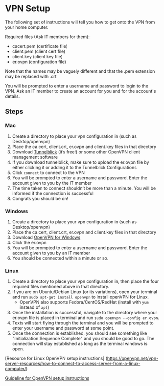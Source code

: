 # VPN Setup

The following set of instructions will tell you how to get onto the VPN from your home computer.

Required files (Ask IT members for them):
- cacert.pem (certificate file)
- client.pem (client cert file)
- client.key (client key file)
- er.ovpn (configuration file)

Note that the names may be vaguely different and that the .pem extension may be replaced with .crt

You will be prompted to enter a username and password to login to the VPN. Ask an IT member to create an account for you and for the account's details.

## Steps
### Mac
1. Create a directory to place your vpn configuration in (such as Desktop/openvpn)
2. Place the ca.cert, client.crt, er.ovpn and client.key files in that directory
3. Download [Tunnelblick](https://tunnelblick.net) (it’s free!) or some other OpenVPN client management software
4. If you download tunnelblick, make sure to upload the er.ovpn file by either clicking it or adding it to the Tunnelblick Configurations
5. Click `connect` to connect to the VPN
6. You will be prompted to enter a username and password. Enter the account given to you by the IT member
7. The time taken to connect shouldn’t be more than a minute. You will be informed if the connection is successful
8. Congrats you should be on!

### Windows
1. Create a directory to place your vpn configuration in (such as Desktop/openvpn)
2. Place the ca.cert, client.crt, er.ovpn and client.key files in that directory
3. Download [OpenVPN for Windows](https://openvpn.net/client-connect-vpn-for-windows/)
4. Click the er.ovpn
5. You will be prompted to enter a username and password. Enter the account given to you by an IT member
6. You should be connected within a minute or so.


### Linux
1. Create a directory to place your vpn configuration in, then place the four required files mentioned above in that directory.
2. If you are on Ubuntu/Debian Linux (or its variations), open your terminal and run `sudo apt-get install openvpn` to install openVPN for Linux. 
    - OpenVPN also supports Fedora/CentOS/RedHat (install with `yum` instead of `apt`)
3. Once the installation is successful, navigate to the directory where your er.ovpn file is placed in terminal and run `sudo openvpn --config er.ovpn`.
4. Texts will start flying through the terminal and you will be prompted to enter your username and password at some point.
5. Once the connection is established, you should see something like "Initialization Sequence Complete" and you should be good to go. The connection will stay established as long as the terminal windows is open.

[Resource for Linux OpenVPN setup instructions] (https://openvpn.net/vpn-server-resources/how-to-connect-to-access-server-from-a-linux-computer/)

[Guideline for OpenVPN setup instructions](https://help.ubnt.com/hc/en-us/articles/115015971688-EdgeRouter-OpenVPN-Server)
